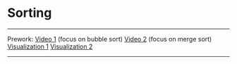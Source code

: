 # Sorting

---

Prework:
[Video 1](https://www.youtube.com/watch?v=aXXWXz5rF64) (focus on bubble sort)
[Video 2](https://www.youtube.com/watch?v=es2T6KY45cA) (focus on merge sort)
[Visualization 1](https://www.cs.usfca.edu/~galles/visualization/ComparisonSort.html)
[Visualization 2](http://www.comp.nus.edu.sg/~stevenha/visualization/sorting.html)

---

